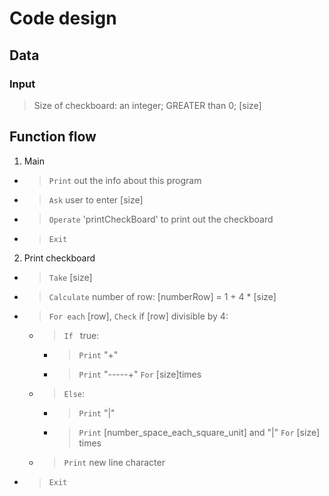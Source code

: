 
# Code design


## Data
### Input
> Size of checkboard: an integer; GREATER than 0; [size]

## Function flow
1. Main
- > `Print` out the info about this program
- > `Ask` user to enter [size]
- > `Operate` 'printCheckBoard' to print out the checkboard
- > `Exit`

2. Print checkboard
- > `Take` [size]
- > `Calculate` number of row: [numberRow] = 1 + 4 \* [size]
- > `For each` [row], `Check` if [row] divisible by 4:
	- > `If ` true:
		- > `Print` "+"
		- > `Print` "-----+" `For` [size]times
	- > `Else`:
		- > `Print` "|"
		- > `Print` [number_space_each_square_unit] and "|" `For` [size] times
	- > `Print` new line character
- > `Exit`